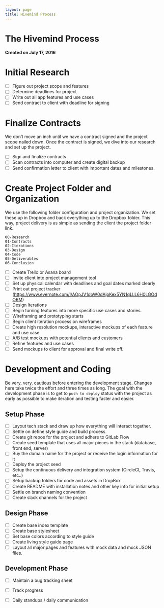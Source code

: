 ```yaml
---
layout: page
title: Hivemind Process
--- 
```


# The Hivemind Process 

#### Created on July 17, 2016

# Initial Research
- [ ] Figure out project scope and features 
- [ ] Determine deadlines for project
- [ ] Write out all app features and use cases 
- [ ] Send contract to client with deadline for signing

# Finalize Contracts
We don’t move an inch until we have a contract signed and the project scope nailed down. Once the contract is signed, we dive into our research and set up the project. 

- [ ] Sign and finalize contracts
- [ ] Scan contracts into computer and create digital backup 
- [ ] Send confirmation letter to client with important dates and milestones. 

# Create Project Folder and Organization
We use the following folder configuration and project organization. We set these up in Dropbox and back everything up to the Dropbox folder. This way, project delivery is as simple as sending the client the project folder link. 

````
00-Research
01-Contracts
02-Iterations
03-Design
04-Code
05-Deliverables
06-Conclusion
````

- [ ] Create Trello or Asana board 
- [ ] Invite client into project management tool 
- [ ] Set up physical calendar with deadlines and goal dates marked clearly 
- [ ] Print out project tracker (https://www.evernote.com/l/AOpJV1doW0dAjoKex5YN1qLLL6H0LGOdO6M)
- [ ] Design Iterations
- [ ] Begin turning features into more specific use cases and stories. 
- [ ] Wireframing and prototyping starts 
- [ ] Begin client iteration process on wireframes
- [ ] Create high resolution mockups, interactive mockups of each feature and use case
- [ ] A/B test mockups with potential clients and customers 
- [ ] Refine features and use cases 
- [ ] Send mockups to client for approval and final write off.

# Development and Coding 
Be very, very, cautious before entering the development stage. Changes here take twice the effort and three times as long. The goal with the development phase is to get to `push to deploy` status with the project as early as possible to make iteration and testing faster and easier. 

## Setup Phase
- [ ] Layout tech stack and draw up how everything will interact together. 
- [ ] Settle on define style guide and build process.
- [ ] Create git repos for the project and adhere to GitLab Flow 
- [ ] Create seed template that uses all major pieces in the stack (database, front end, server)
- [ ] Buy the domain name for the project or receive the login information for it
- [ ] Deploy the project seed
- [ ] Setup the continuous delivery and integration system (CircleCI, Travis, etc..) 
- [ ] Setup backup folders for code and assets in DropBox
- [ ] Create README with installation notes and other key info for initial setup
- [ ] Settle on branch naming convention
- [ ] Create slack channels for the project

## Design Phase
- [ ] Create base index template
- [ ] Create base stylesheet
- [ ] Set base colors according to style guide
- [ ] Create living style guide page
- [ ] Layout all major pages and features with mock data and mock JSON files.

## Development Phase
- [ ] Maintain a bug tracking sheet
- [ ] Track progress
- [ ] Daily standups / daily communication 

